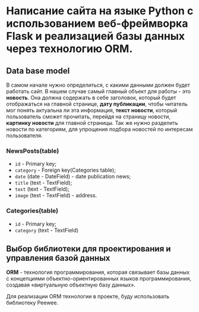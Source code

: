 # Написание сайта на языке Python с использованием веб-фреймворка Flask и реализацией базы данных через технологию ORM.
## Data base model
В самом начале нужно определиться, с какими данными должен будет работать сайт. В нашем случае самый главный объект 
для работы - это **новость**. Она должна содержать в себе заголовок, который будет отображаться на главной странице,
**дату публикации**, чтобы читатель мог понять актуальна ли эта информация, **текст новости**, который пользователь
сможет прочитать, перейдя на страницу новости, **картинку новости** для главной страницы. Так же нужно разделить новости по 
категориям, для упрощения подбора новостей по интересам пользователя.
### NewsPosts(table)
* `id` - Primary key;
* `category` - Foreign key(Categories table);
* `date` (date - DateField) - date publication news;
* `title` (text - TextField);
* `text` (text - TextField);
* `image` (text - TextField) - address.

### Categories(table)
* `id` - Primary key;
* `category` (text - TextField)
  
## Выбор библиотеки для проектирования и управления базой данных
**ORM** - технология программирования, которая связывает базы данных с концепциями объектно-ориентированных языков программирования, создавая «виртуальную объектную базу данных».

Для реализации ORM технологии в проекте, буду использовать библиотеку Peewee.



